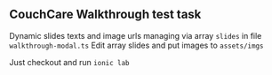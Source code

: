 ## CouchCare Walkthrough test task

Dynamic slides texts and image urls managing via array `slides` in file `walkthrough-modal.ts`
Edit array slides and put images to `assets/imgs`

Just checkout and run `ionic lab`
